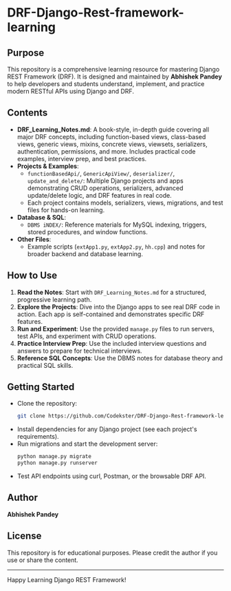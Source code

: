 # DRF-Django-Rest-framework-learning

## Purpose
This repository is a comprehensive learning resource for mastering Django REST Framework (DRF). It is designed and maintained by **Abhishek Pandey** to help developers and students understand, implement, and practice modern RESTful APIs using Django and DRF.

## Contents
- **DRF_Learning_Notes.md**: A book-style, in-depth guide covering all major DRF concepts, including function-based views, class-based views, generic views, mixins, concrete views, viewsets, serializers, authentication, permissions, and more. Includes practical code examples, interview prep, and best practices.
- **Projects & Examples**:
  - `functionBasedApi/`, `GenericApiView/`, `deserializer/`, `update_and_delete/`: Multiple Django projects and apps demonstrating CRUD operations, serializers, advanced update/delete logic, and DRF features in real code.
  - Each project contains models, serializers, views, migrations, and test files for hands-on learning.
- **Database & SQL**:
  - `DBMS iNDEX/`: Reference materials for MySQL indexing, triggers, stored procedures, and window functions.
- **Other Files**:
  - Example scripts (`extApp1.py`, `extApp2.py`, `hh.cpp`) and notes for broader backend and database learning.

## How to Use
1. **Read the Notes**: Start with `DRF_Learning_Notes.md` for a structured, progressive learning path.
2. **Explore the Projects**: Dive into the Django apps to see real DRF code in action. Each app is self-contained and demonstrates specific DRF features.
3. **Run and Experiment**: Use the provided `manage.py` files to run servers, test APIs, and experiment with CRUD operations.
4. **Practice Interview Prep**: Use the included interview questions and answers to prepare for technical interviews.
5. **Reference SQL Concepts**: Use the DBMS notes for database theory and practical SQL skills.

## Getting Started
- Clone the repository:
  ```bash
  git clone https://github.com/Codekster/DRF-Django-Rest-framework-learning.git
  ```
- Install dependencies for any Django project (see each project's requirements).
- Run migrations and start the development server:
  ```bash
  python manage.py migrate
  python manage.py runserver
  ```
- Test API endpoints using curl, Postman, or the browsable DRF API.

## Author
**Abhishek Pandey**

## License
This repository is for educational purposes. Please credit the author if you use or share the content.

---
Happy Learning Django REST Framework!
